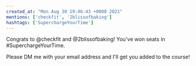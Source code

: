 ```yaml
---
created_at: "Mon Aug 30 19:46:43 +0000 2021"
mentions: ['checkfit', '2blissofbaking']
hashtags: ['SuperchargeYourTime']
---
```


Congrats to @checkfit and @2blissofbaking! You've won seats in #SuperchargeYourTime.

Please DM me with your email address and I'll get you added to the course!